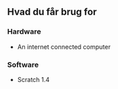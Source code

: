## Hvad du får brug for

### Hardware

- An internet connected computer

### Software

- Scratch 1.4